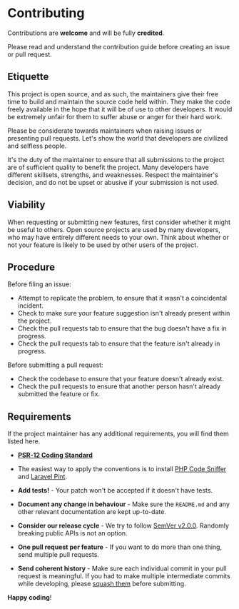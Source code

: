 # Contributing

Contributions are **welcome** and will be fully **credited**.

Please read and understand the contribution guide before creating an issue or pull request.

## Etiquette

This project is open source, and as such, the maintainers give their free time to build and maintain the source code held within. 
They make the code freely available in the hope that it will be of use to other developers. It would be extremely unfair 
for them to suffer abuse or anger for their hard work.

Please be considerate towards maintainers when raising issues or presenting pull requests. Let's show the world that 
developers are civilized and selfless people.

It's the duty of the maintainer to ensure that all submissions to the project are of sufficient quality to benefit the project. 
Many developers have different skillsets, strengths, and weaknesses. Respect the maintainer's decision, and do not be upset or 
abusive if your submission is not used.

## Viability

When requesting or submitting new features, first consider whether it might be useful to others. Open source projects are used 
by many developers, who may have entirely different needs to your own. Think about whether or not your feature is likely to be used 
by other users of the project.

## Procedure

Before filing an issue:

- Attempt to replicate the problem, to ensure that it wasn't a coincidental incident.
- Check to make sure your feature suggestion isn't already present within the project.
- Check the pull requests tab to ensure that the bug doesn't have a fix in progress.
- Check the pull requests tab to ensure that the feature isn't already in progress.

Before submitting a pull request:

- Check the codebase to ensure that your feature doesn't already exist.
- Check the pull requests to ensure that another person hasn't already submitted the feature or fix.

## Requirements

If the project maintainer has any additional requirements, you will find them listed here.

- **[PSR-12 Coding Standard](https://github.com/php-fig/fig-standards/blob/master/accepted/PSR-12-extended-coding-style-guide.md)**
- The easiest way to apply the conventions is to install [PHP Code Sniffer](https://github.com/squizlabs/PHP_CodeSniffer) and [Laravel Pint](https://github.com/laravel/pint).

- **Add tests!** - Your patch won't be accepted if it doesn't have tests.

- **Document any change in behaviour** - Make sure the `README.md` and any other relevant documentation are kept up-to-date.

- **Consider our release cycle** - We try to follow [SemVer v2.0.0](http://semver.org/). Randomly breaking public APIs is not an option.

- **One pull request per feature** - If you want to do more than one thing, send multiple pull requests.

- **Send coherent history** - Make sure each individual commit in your pull request is meaningful. If you had to make multiple intermediate commits while developing, please [squash them](http://www.git-scm.com/book/en/v2/Git-Tools-Rewriting-History#Changing-Multiple-Commit-Messages) before submitting.

**Happy coding**!
